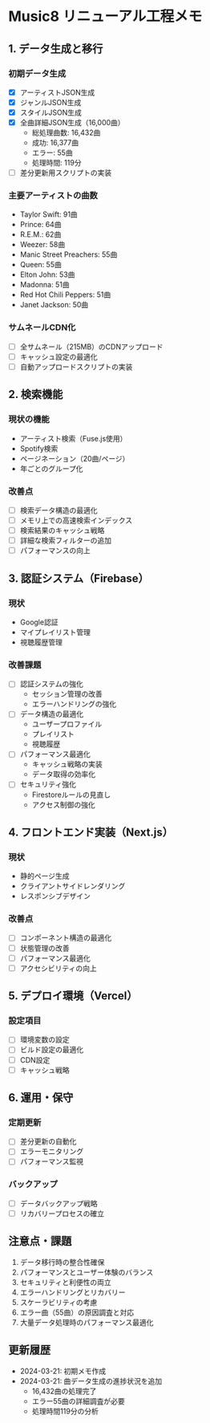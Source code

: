 # Music8 リニューアル工程メモ

## 1. データ生成と移行
### 初期データ生成
- [x] アーティストJSON生成
- [x] ジャンルJSON生成
- [x] スタイルJSON生成
- [x] 全曲詳細JSON生成（16,000曲）
  - 総処理曲数: 16,432曲
  - 成功: 16,377曲
  - エラー: 55曲
  - 処理時間: 119分
- [ ] 差分更新用スクリプトの実装

### 主要アーティストの曲数
- Taylor Swift: 91曲
- Prince: 64曲
- R.E.M.: 62曲
- Weezer: 58曲
- Manic Street Preachers: 55曲
- Queen: 55曲
- Elton John: 53曲
- Madonna: 51曲
- Red Hot Chili Peppers: 51曲
- Janet Jackson: 50曲

### サムネールCDN化
- [ ] 全サムネール（215MB）のCDNアップロード
- [ ] キャッシュ設定の最適化
- [ ] 自動アップロードスクリプトの実装

## 2. 検索機能
### 現状の機能
- アーティスト検索（Fuse.js使用）
- Spotify検索
- ページネーション（20曲/ページ）
- 年ごとのグループ化

### 改善点
- [ ] 検索データ構造の最適化
- [ ] メモリ上での高速検索インデックス
- [ ] 検索結果のキャッシュ戦略
- [ ] 詳細な検索フィルターの追加
- [ ] パフォーマンスの向上

## 3. 認証システム（Firebase）
### 現状
- Google認証
- マイプレイリスト管理
- 視聴履歴管理

### 改善課題
- [ ] 認証システムの強化
  - セッション管理の改善
  - エラーハンドリングの強化
- [ ] データ構造の最適化
  - ユーザープロファイル
  - プレイリスト
  - 視聴履歴
- [ ] パフォーマンス最適化
  - キャッシュ戦略の実装
  - データ取得の効率化
- [ ] セキュリティ強化
  - Firestoreルールの見直し
  - アクセス制御の強化

## 4. フロントエンド実装（Next.js）
### 現状
- 静的ページ生成
- クライアントサイドレンダリング
- レスポンシブデザイン

### 改善点
- [ ] コンポーネント構造の最適化
- [ ] 状態管理の改善
- [ ] パフォーマンス最適化
- [ ] アクセシビリティの向上

## 5. デプロイ環境（Vercel）
### 設定項目
- [ ] 環境変数の設定
- [ ] ビルド設定の最適化
- [ ] CDN設定
- [ ] キャッシュ戦略

## 6. 運用・保守
### 定期更新
- [ ] 差分更新の自動化
- [ ] エラーモニタリング
- [ ] パフォーマンス監視

### バックアップ
- [ ] データバックアップ戦略
- [ ] リカバリープロセスの確立

## 注意点・課題
1. データ移行時の整合性確保
2. パフォーマンスとユーザー体験のバランス
3. セキュリティと利便性の両立
4. エラーハンドリングとリカバリー
5. スケーラビリティの考慮
6. エラー曲（55曲）の原因調査と対応
7. 大量データ処理時のパフォーマンス最適化

## 更新履歴
- 2024-03-21: 初期メモ作成
- 2024-03-21: 曲データ生成の進捗状況を追加
  - 16,432曲の処理完了
  - エラー55曲の詳細調査が必要
  - 処理時間119分の分析 